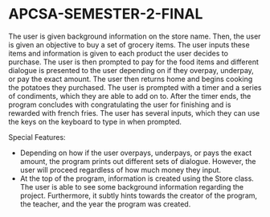 # APCSA-SEMESTER-2-FINAL
The user is given background information on the store name. Then, the user is given an objective to buy a set of grocery items. The user inputs these items and information is given to each product the user decides to purchase. The user is then prompted to pay for the food items and different dialogue is presented to the user depending on if they overpay, underpay, or pay the exact amount. The user then returns home and begins cooking the potatoes they purchased. The user is prompted with a timer and a series of condiments, which they are able to add on to. After the timer ends, the program concludes with congratulating the user for finishing and is rewarded with french fries. The user has several inputs, which they can use the keys on the keyboard to type in when prompted. 

Special Features: 
- Depending on how if the user overpays, underpays, or pays the exact amount, the program prints out different sets of dialogue. However, the user will proceed regardless of how much money they input.
- At the top of the program, information is created using the Store class. The user is able to see some background information regarding the project. Furthermore, it subtly hints towards the creator of the program, the teacher, and the year the program was created.
